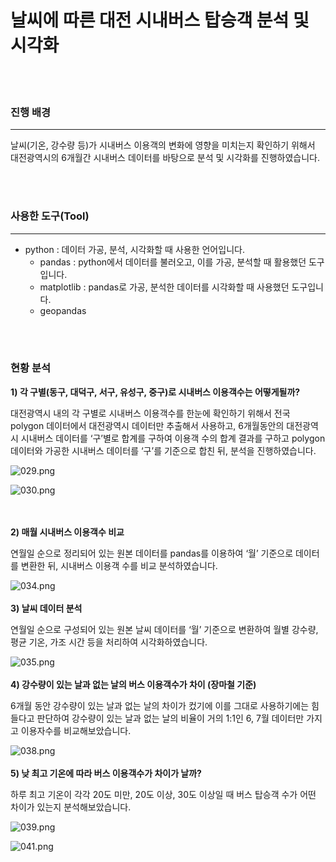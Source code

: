 # 날씨에 따른 대전 시내버스 탑승객 분석 및 시각화
<br><br>
### 진행 배경

---

날씨(기온, 강수량 등)가 시내버스 이용객의 변화에 영향을 미치는지 확인하기 위해서 대전광역시의 6개월간 시내버스 데이터를 바탕으로 분석 및 시각화를 진행하였습니다. 

<br><br>
### 사용한 도구(Tool)

---

- python : 데이터 가공, 분석, 시각화할 때 사용한 언어입니다.
    - pandas : python에서 데이터를 불러오고, 이를 가공, 분석할 때 활용했던 도구입니다.
    - matplotlib : pandas로 가공, 분석한 데이터를 시각화할 때 사용했던 도구입니다.
    - geopandas

<br><br>
### 현황 분석

**1) 각 구별(동구, 대덕구, 서구, 유성구, 중구)로 시내버스 이용객수는 어떻게될까?**

대전광역시 내의 각 구별로 시내버스 이용객수를 한눈에 확인하기 위해서 전국 polygon 데이터에서 대전광역시 데이터만 추출해서 사용하고, 6개월동안의 대전광역시 시내버스 데이터를 ‘구’별로 합계를 구하여 이용객 수의 합계 결과를 구하고 polygon 데이터와 가공한 시내버스 데이터를 ‘구’를 기준으로 합친 뒤, 분석을 진행하였습니다. 

![029.png](https://prod-files-secure.s3.us-west-2.amazonaws.com/29e7b272-6fb5-482e-ac07-035cc21930e6/9792d418-5950-4df1-8484-6cb460608e84/029.png)

![030.png](https://prod-files-secure.s3.us-west-2.amazonaws.com/29e7b272-6fb5-482e-ac07-035cc21930e6/723dc950-f4e2-49f1-a552-59c967c12c1d/030.png)

 
<br><br>
**2) 매월 시내버스 이용객수 비교**

연월일 순으로 정리되어 있는 원본 데이터를 pandas를 이용하여 ‘월’ 기준으로 데이터를 변환한 뒤, 시내버스 이용객 수를 비교 분석하였습니다. 

![034.png](https://prod-files-secure.s3.us-west-2.amazonaws.com/29e7b272-6fb5-482e-ac07-035cc21930e6/a50705d6-283e-4e20-8691-f2c0c50d3c79/034.png)
<br><br>
**3) 날씨 데이터 분석**

연월일 순으로 구성되어 있는 원본 날씨 데이터를 ‘월’ 기준으로 변환하여 월별 강수량, 평균 기온, 가조 시간 등을 처리하여 시각화하였습니다. 

![035.png](https://prod-files-secure.s3.us-west-2.amazonaws.com/29e7b272-6fb5-482e-ac07-035cc21930e6/313acfde-4494-47b4-8dd6-626f353fcf9f/035.png)
<br><br>
**4) 강수량이 있는 날과 없는 날의 버스 이용객수가 차이 (장마철 기준)**

6개월 동안 강수량이 있는 날과 없는 날의 차이가 컸기에 이를 그대로 사용하기에는 힘들다고 판단하여 강수량이 있는 날과 없는 날의 비율이 거의 1:1인 6, 7월 데이터만 가지고 이용자수를 비교해보았습니다. 

![038.png](https://prod-files-secure.s3.us-west-2.amazonaws.com/29e7b272-6fb5-482e-ac07-035cc21930e6/efbb4d4f-4ad4-48f6-aa73-3fda614a66f4/038.png)
<br><br>
**5) 낮 최고 기온에 따라 버스 이용객수가 차이가 날까?**

하루 최고 기온이 각각 20도 미만, 20도 이상, 30도 이상일 때 버스 탑승객 수가 어떤 차이가 있는지 분석해보았습니다. 

![039.png](https://prod-files-secure.s3.us-west-2.amazonaws.com/29e7b272-6fb5-482e-ac07-035cc21930e6/530e8479-a44d-4a56-a43c-6728db44d880/039.png)

![041.png](https://prod-files-secure.s3.us-west-2.amazonaws.com/29e7b272-6fb5-482e-ac07-035cc21930e6/5b8c3310-9553-4a49-a659-8a82788bf071/041.png)
